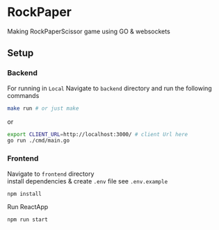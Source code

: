 # RockPaper
Making RockPaperScissor game using GO &amp; websockets

## Setup
### Backend
For running in `Local` 
Navigate to `backend` directory and run the following commands
```bash
make run # or just make
```
or 

```bash
export CLIENT_URL=http://localhost:3000/ # client Url here
go run ./cmd/main.go
```
### Frontend
Navigate to `frontend` directory </br>
install dependencies & create `.env` file see `.env.example`
```bash
npm install 
```
Run ReactApp
```bash
npm run start 
```